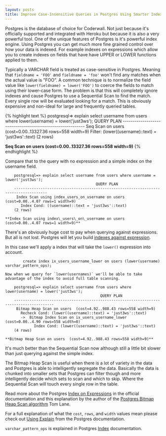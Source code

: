 ```yaml
---
layout: posts
title: Improve Case-Insensitive Queries in Postgres Using Smarter Indexes
---
```


Postgres is the database of choice for Coderwall. Not just because it's officially supported and integrated with Heroku but because it is also a very powerful tool. One of the unique features of Postgres is it's powerful index engine. Using Postgres you can get much more fine grained control over how your data is indexed. For example indexes on expressions which allow you to create indexes on fields that have have UPPER or LOWER functions applied to them.

Typically a VARCHAR field is treated as case-sensitive in Postgres. Meaning that `fieldname = 'FOO'` and `fieldname = 'foo'` won't find any matches when the actual value is "FOO". A common technique is to normalize the field value like `lower(fieldname) = lower('FOO')` to coerce the fields to match using their lower-case form. The problem is that this will completely ignore indexes and cause Postgres to use a Sequential Scan to find the match. Every single row will be evaluated looking for a match. This is obviously expensive and non-ideal for large and frequently queried tables.

{% highlight text %}
    postgresql=> explain select username from users where lower(username) = lower('just3ws');
                            QUERY PLAN
    -----------------------------------------------------------
     Seq Scan on users  (cost=0.00..13327.36 rows=558 width=9)
       Filter: (lower((username)::text) = 'just3ws'::text)
    (2 rows)

**Seq Scan on users  (cost=0.00..13327.36 rows=558 width=9)**
{% endhighlight %}

Compare that to the query with no expression and a simple index on the username field.

```
    postgresql=> explain select username from users where username = lower('just3ws');
                                         QUERY PLAN
    -------------------------------------------------------------------------------------
     Index Scan using index_users_on_username on users  (cost=0.00..4.07 rows=1 width=9)
       Index Cond: ((username)::text = 'just3ws'::text)
    (2 rows)

**Index Scan using index\_users\_on\_username on users  (cost=0.00..4.07 rows=1 width=9)**
```

There's an obviously huge cost to pay when querying against expressions. But all is not lost. Postgres will let you build [indexes against expression](http://www.postgresql.org/docs/9.1/static/indexes-expressional.html).

In this case we'll apply a index that will take the `lower()` expression into account.

```
        create index ix_users_username_lower on users (lower(username) varchar_pattern_ops);

Now when we query for `lower(usernames)` we'll be able to take advantage of the index to avoid full table scanning.

    postgresql=> explain select username from users where lower(username) = lower('just3ws');
                                           QUERY PLAN
    ----------------------------------------------------------------------------------------
     Bitmap Heap Scan on users  (cost=4.92..988.43 rows=558 width=9)
       Recheck Cond: (lower((username)::text) = 'just3ws'::text)
       ->  Bitmap Index Scan on ix_users_username_lower  (cost=0.00..4.90 rows=558 width=0)
             Index Cond: (lower((username)::text) = 'just3ws'::text)
    (4 rows)

**Bitmap Heap Scan on users  (cost=4.92..988.43 rows=558 width=9)**
```

It's much better than the Sequential Scan now although still a little bit slower than just querying against the simple index.

The Bitmap Heap Scan is useful when there is a lot of variety in the data and Postgres is able to intelligently segregate the data. Basically the data is chunked into smaller sets that Postgres can filter though and more intelligently decide which sets to scan and which to skip. Where the Sequential Scan will touch every single row in the table.

Read more about the Postgres [Index on Expressions](http://www.postgresql.org/docs/9.1/static/indexes-expressional.html) in the official documentation and this explanation by the author of the [Postgres Bitmap Heap Scan algorithm](http://www.postgresql.org/message-id/12553.1135634231@sss.pgh.pa.us) Tom Lane.

For a full explanation of what the `cost`, `rows`, and `width` values mean please check out [Using Explain](http://www.postgresql.org/docs/9.2/static/using-explain.html) from the Postgres documentation.

`varchar_pattern_ops` is explained in Postgres [Index](http://www.postgresql.org/docs/current/static/indexes-opclass.html) documentation.

